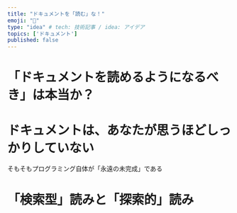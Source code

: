 ```yaml
---
title: "ドキュメントを「読む」な！"
emoji: "📕"
type: "idea" # tech: 技術記事 / idea: アイデア
topics: ['ドキュメント']
published: false
---
```

# 「ドキュメントを読めるようになるべき」は本当か？
# ドキュメントは、あなたが思うほどしっかりしていない
そもそもプログラミング自体が「永遠の未完成」である
# 「検索型」読みと「探索的」読み
# 
